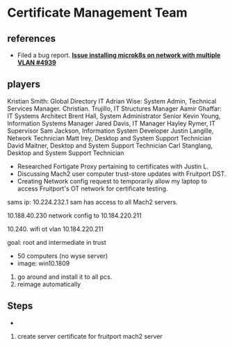 # Certificate Management Team

## references

- Filed a bug report. **[Issue installing microk8s on network with multiple VLAN #4939](https://github.com/canonical/microk8s/issues/4939)**

## players

Kristian Smith: Global Directory IT
Adrian Wise: System Admin, Technical Services Manager.
Christian. Trujillo, IT Structures Manager
Aamir Ghaffar: IT Systems Architect
Brent Hall, System Administrator Senior
Kevin Young, Information Systems Manager
Jared Davis, IT Manager
Hayley Rymer, IT Supervisor
Sam Jackson, Information System Developer
Justin Langille, Network Technician
Matt Irey, Desktop and System Support Technician
David Maitner,  Desktop and System Support Technician
Carl Stanglang, Desktop and System Support Technician

- Researched Fortigate Proxy pertaining to certificates with Justin L.
- Discussing Mach2 user computer trust-store updates with Fruitport DST.
- Creating Network config request to temporarily allow my laptop to access Fruitport's OT network for certificate testing.

sams ip: 10.224.232.1
sam has access to all Mach2 servers.

10.188.40.230 network config to 10.184.220.211

10.240. wifi ot vlan
10.184.220.211

goal: root and intermediate in trust

- 50 computers (no wyse server)
- image: win10.1809

1. go around and install it to all pcs.
2. reimage automatically

## Steps

-

1. create server certificate for fruitport mach2 server
